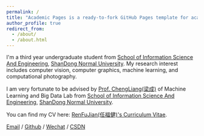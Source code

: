 ```yaml
---
permalink: /
title: "Academic Pages is a ready-to-fork GitHub Pages template for academic personal websites"
author_profile: true
redirect_from: 
  - /about/
  - /about.html
---
```

I'm a third year undergraduate student from [School of Information Science And Engineering](http://www.ischool.sdnu.edu.cn/), [ShanDong Normal University](https://www.sdnu.edu.cn/). My research interest includes computer vision, computer graphics, machine learning, and computational photography.

I am very fortunate to be advised by [Prof. ChengLiang(梁成)](https://alcs417.github.io/) of Machine Learning and Big Data Lab from [School of Information Science And Engineering](http://www.ischool.sdnu.edu.cn/), [ShanDong Normal University](https://www.sdnu.edu.cn/).

You can find my CV here: [RenFuJian(任福健)'s Curriculum Vitae](../assets/Curriculum_Vitae.pdf).

[Email](mailto:2023028010@stu.sdnu.edu.cn) / [Github](https://github.com/RenFuJian) / [Wechat](../images/wechat.jpg) / [CSDN](https://blog.csdn.net/m0_46580126?spm=1000.2115.3001.5343)
